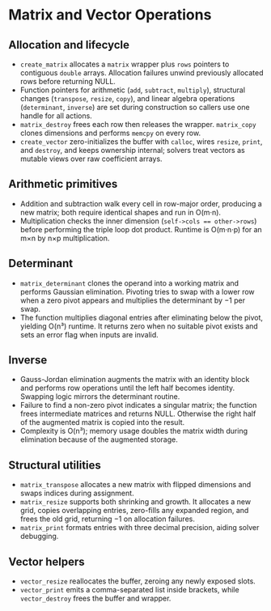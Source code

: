 # Matrix and Vector Operations

## Allocation and lifecycle
- `create_matrix` allocates a `matrix` wrapper plus `rows` pointers to contiguous `double` arrays. Allocation failures unwind previously allocated rows before returning NULL.
- Function pointers for arithmetic (`add`, `subtract`, `multiply`), structural changes (`transpose`, `resize`, `copy`), and linear algebra operations (`determinant`, `inverse`) are set during construction so callers use one handle for all actions.
- `matrix_destroy` frees each row then releases the wrapper. `matrix_copy` clones dimensions and performs `memcpy` on every row.
- `create_vector` zero-initializes the buffer with `calloc`, wires `resize`, `print`, and `destroy`, and keeps ownership internal; solvers treat vectors as mutable views over raw coefficient arrays.

## Arithmetic primitives
- Addition and subtraction walk every cell in row-major order, producing a new matrix; both require identical shapes and run in O(m·n).
- Multiplication checks the inner dimension (`self->cols == other->rows`) before performing the triple loop dot product. Runtime is O(m·n·p) for an m×n by n×p multiplication.

## Determinant
- `matrix_determinant` clones the operand into a working matrix and performs Gaussian elimination. Pivoting tries to swap with a lower row when a zero pivot appears and multiplies the determinant by −1 per swap.
- The function multiplies diagonal entries after eliminating below the pivot, yielding O(n³) runtime. It returns zero when no suitable pivot exists and sets an error flag when inputs are invalid.

## Inverse
- Gauss-Jordan elimination augments the matrix with an identity block and performs row operations until the left half becomes identity. Swapping logic mirrors the determinant routine.
- Failure to find a non-zero pivot indicates a singular matrix; the function frees intermediate matrices and returns NULL. Otherwise the right half of the augmented matrix is copied into the result.
- Complexity is O(n³); memory usage doubles the matrix width during elimination because of the augmented storage.

## Structural utilities
- `matrix_transpose` allocates a new matrix with flipped dimensions and swaps indices during assignment.
- `matrix_resize` supports both shrinking and growth. It allocates a new grid, copies overlapping entries, zero-fills any expanded region, and frees the old grid, returning −1 on allocation failures.
- `matrix_print` formats entries with three decimal precision, aiding solver debugging.

## Vector helpers
- `vector_resize` reallocates the buffer, zeroing any newly exposed slots.
- `vector_print` emits a comma-separated list inside brackets, while `vector_destroy` frees the buffer and wrapper.
